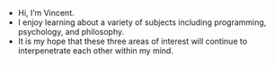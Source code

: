 - Hi, I’m Vincent.
- I enjoy learning about a variety of subjects including programming, psychology, and philosophy. 
- It is my hope that these three areas of interest will continue to interpenetrate each other within my mind.

<!---
Trinosophia/Trinosophia is a ✨ special ✨ repository because its `README.md` (this file) appears on your GitHub profile.
You can click the Preview link to take a look at your changes.
--->
